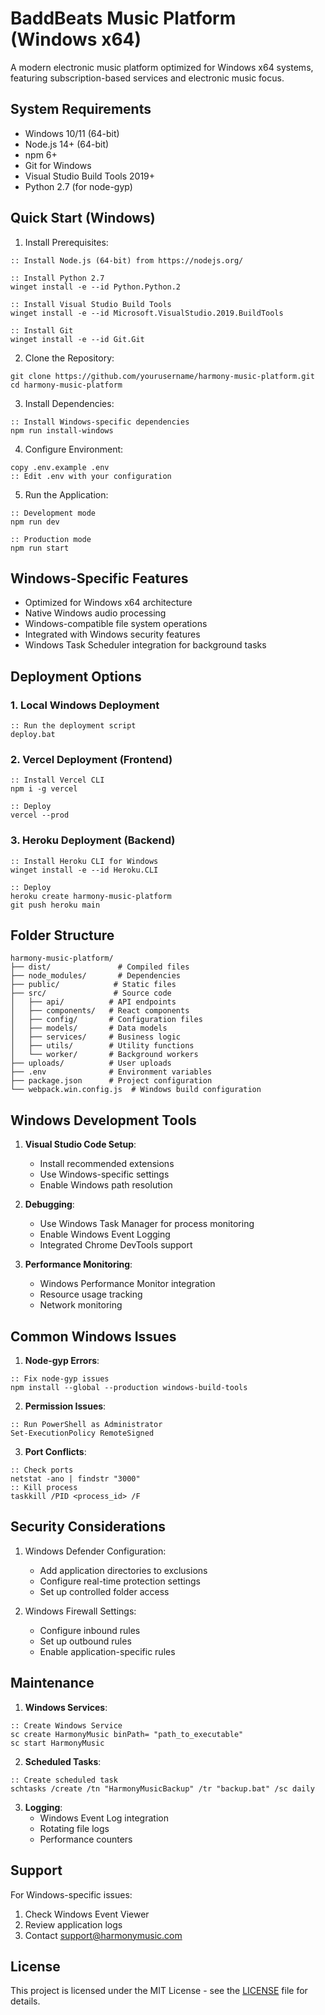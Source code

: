# BaddBeats Music Platform (Windows x64)

A modern electronic music platform optimized for Windows x64 systems, featuring subscription-based services and electronic music focus.

## System Requirements

- Windows 10/11 (64-bit)
- Node.js 14+ (64-bit)
- npm 6+
- Git for Windows
- Visual Studio Build Tools 2019+
- Python 2.7 (for node-gyp)

## Quick Start (Windows)

1. Install Prerequisites:
```batch
:: Install Node.js (64-bit) from https://nodejs.org/

:: Install Python 2.7
winget install -e --id Python.Python.2

:: Install Visual Studio Build Tools
winget install -e --id Microsoft.VisualStudio.2019.BuildTools

:: Install Git
winget install -e --id Git.Git
```

2. Clone the Repository:
```batch
git clone https://github.com/yourusername/harmony-music-platform.git
cd harmony-music-platform
```

3. Install Dependencies:
```batch
:: Install Windows-specific dependencies
npm run install-windows
```

4. Configure Environment:
```batch
copy .env.example .env
:: Edit .env with your configuration
```

5. Run the Application:
```batch
:: Development mode
npm run dev

:: Production mode
npm run start
```

## Windows-Specific Features

- Optimized for Windows x64 architecture
- Native Windows audio processing
- Windows-compatible file system operations
- Integrated with Windows security features
- Windows Task Scheduler integration for background tasks

## Deployment Options

### 1. Local Windows Deployment
```batch
:: Run the deployment script
deploy.bat
```

### 2. Vercel Deployment (Frontend)
```batch
:: Install Vercel CLI
npm i -g vercel

:: Deploy
vercel --prod
```

### 3. Heroku Deployment (Backend)
```batch
:: Install Heroku CLI for Windows
winget install -e --id Heroku.CLI

:: Deploy
heroku create harmony-music-platform
git push heroku main
```

## Folder Structure

```
harmony-music-platform/
├── dist/               # Compiled files
├── node_modules/       # Dependencies
├── public/            # Static files
├── src/               # Source code
│   ├── api/          # API endpoints
│   ├── components/   # React components
│   ├── config/       # Configuration files
│   ├── models/       # Data models
│   ├── services/     # Business logic
│   ├── utils/        # Utility functions
│   └── worker/       # Background workers
├── uploads/          # User uploads
├── .env              # Environment variables
├── package.json      # Project configuration
└── webpack.win.config.js  # Windows build configuration
```

## Windows Development Tools

1. **Visual Studio Code Setup**:
   - Install recommended extensions
   - Use Windows-specific settings
   - Enable Windows path resolution

2. **Debugging**:
   - Use Windows Task Manager for process monitoring
   - Enable Windows Event Logging
   - Integrated Chrome DevTools support

3. **Performance Monitoring**:
   - Windows Performance Monitor integration
   - Resource usage tracking
   - Network monitoring

## Common Windows Issues

1. **Node-gyp Errors**:
```batch
:: Fix node-gyp issues
npm install --global --production windows-build-tools
```

2. **Permission Issues**:
```batch
:: Run PowerShell as Administrator
Set-ExecutionPolicy RemoteSigned
```

3. **Port Conflicts**:
```batch
:: Check ports
netstat -ano | findstr "3000"
:: Kill process
taskkill /PID <process_id> /F
```

## Security Considerations

1. Windows Defender Configuration:
   - Add application directories to exclusions
   - Configure real-time protection settings
   - Set up controlled folder access

2. Windows Firewall Settings:
   - Configure inbound rules
   - Set up outbound rules
   - Enable application-specific rules

## Maintenance

1. **Windows Services**:
```batch
:: Create Windows Service
sc create HarmonyMusic binPath= "path_to_executable"
sc start HarmonyMusic
```

2. **Scheduled Tasks**:
```batch
:: Create scheduled task
schtasks /create /tn "HarmonyMusicBackup" /tr "backup.bat" /sc daily
```

3. **Logging**:
   - Windows Event Log integration
   - Rotating file logs
   - Performance counters

## Support

For Windows-specific issues:
1. Check Windows Event Viewer
2. Review application logs
3. Contact support@harmonymusic.com

## License

This project is licensed under the MIT License - see the [LICENSE](LICENSE) file for details.
